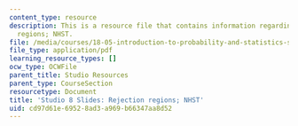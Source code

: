 ```yaml
---
content_type: resource
description: This is a resource file that contains information regarding rejection
  regions; NHST.
file: /media/courses/18-05-introduction-to-probability-and-statistics-spring-2014/cd97d61e69528ad3a969b66347aa8d52_MIT18_05S14_studio8_slides.pdf
file_type: application/pdf
learning_resource_types: []
ocw_type: OCWFile
parent_title: Studio Resources
parent_type: CourseSection
resourcetype: Document
title: 'Studio 8 Slides: Rejection regions; NHST'
uid: cd97d61e-6952-8ad3-a969-b66347aa8d52
---
```

